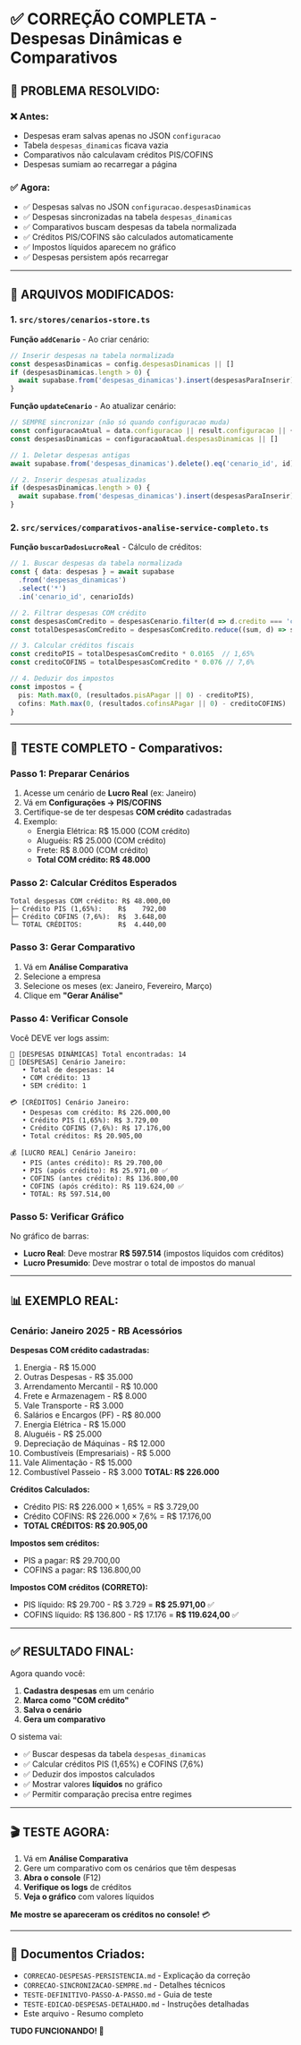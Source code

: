 # ✅ CORREÇÃO COMPLETA - Despesas Dinâmicas e Comparativos

## 🎯 **PROBLEMA RESOLVIDO:**

### ❌ Antes:
- Despesas eram salvas apenas no JSON `configuracao`
- Tabela `despesas_dinamicas` ficava vazia
- Comparativos não calculavam créditos PIS/COFINS
- Despesas sumiam ao recarregar a página

### ✅ Agora:
- ✅ Despesas salvas no JSON `configuracao.despesasDinamicas`
- ✅ Despesas sincronizadas na tabela `despesas_dinamicas`
- ✅ Comparativos buscam despesas da tabela normalizada
- ✅ Créditos PIS/COFINS são calculados automaticamente
- ✅ Impostos líquidos aparecem no gráfico
- ✅ Despesas persistem após recarregar

---

## 🔧 **ARQUIVOS MODIFICADOS:**

### 1. `src/stores/cenarios-store.ts`
**Função `addCenario`** - Ao criar cenário:
```typescript
// Inserir despesas na tabela normalizada
const despesasDinamicas = config.despesasDinamicas || []
if (despesasDinamicas.length > 0) {
  await supabase.from('despesas_dinamicas').insert(despesasParaInserir)
}
```

**Função `updateCenario`** - Ao atualizar cenário:
```typescript
// SEMPRE sincronizar (não só quando configuracao muda)
const configuracaoAtual = data.configuracao || result.configuracao || {}
const despesasDinamicas = configuracaoAtual.despesasDinamicas || []

// 1. Deletar despesas antigas
await supabase.from('despesas_dinamicas').delete().eq('cenario_id', id)

// 2. Inserir despesas atualizadas
if (despesasDinamicas.length > 0) {
  await supabase.from('despesas_dinamicas').insert(despesasParaInserir)
}
```

### 2. `src/services/comparativos-analise-service-completo.ts`
**Função `buscarDadosLucroReal`** - Cálculo de créditos:
```typescript
// 1. Buscar despesas da tabela normalizada
const { data: despesas } = await supabase
  .from('despesas_dinamicas')
  .select('*')
  .in('cenario_id', cenarioIds)

// 2. Filtrar despesas COM crédito
const despesasComCredito = despesasCenario.filter(d => d.credito === 'com-credito')
const totalDespesasComCredito = despesasComCredito.reduce((sum, d) => sum + d.valor, 0)

// 3. Calcular créditos fiscais
const creditoPIS = totalDespesasComCredito * 0.0165  // 1,65%
const creditoCOFINS = totalDespesasComCredito * 0.076 // 7,6%

// 4. Deduzir dos impostos
const impostos = {
  pis: Math.max(0, (resultados.pisAPagar || 0) - creditoPIS),
  cofins: Math.max(0, (resultados.cofinsAPagar || 0) - creditoCOFINS)
}
```

---

## 🧪 **TESTE COMPLETO - Comparativos:**

### Passo 1: Preparar Cenários
1. Acesse um cenário de **Lucro Real** (ex: Janeiro)
2. Vá em **Configurações → PIS/COFINS**
3. Certifique-se de ter despesas **COM crédito** cadastradas
4. Exemplo:
   - Energia Elétrica: R$ 15.000 (COM crédito)
   - Aluguéis: R$ 25.000 (COM crédito)
   - Frete: R$ 8.000 (COM crédito)
   - **Total COM crédito: R$ 48.000**

### Passo 2: Calcular Créditos Esperados
```
Total despesas COM crédito: R$ 48.000,00
├─ Crédito PIS (1,65%):    R$    792,00
├─ Crédito COFINS (7,6%):  R$  3.648,00
└─ TOTAL CRÉDITOS:         R$  4.440,00
```

### Passo 3: Gerar Comparativo
1. Vá em **Análise Comparativa**
2. Selecione a empresa
3. Selecione os meses (ex: Janeiro, Fevereiro, Março)
4. Clique em **"Gerar Análise"**

### Passo 4: Verificar Console
Você DEVE ver logs assim:

```
💼 [DESPESAS DINÂMICAS] Total encontradas: 14
💼 [DESPESAS] Cenário Janeiro:
   • Total de despesas: 14
   • COM crédito: 13
   • SEM crédito: 1

💳 [CRÉDITOS] Cenário Janeiro:
   • Despesas com crédito: R$ 226.000,00
   • Crédito PIS (1,65%): R$ 3.729,00
   • Crédito COFINS (7,6%): R$ 17.176,00
   • Total créditos: R$ 20.905,00

💰 [LUCRO REAL] Cenário Janeiro:
   • PIS (antes crédito): R$ 29.700,00
   • PIS (após crédito): R$ 25.971,00 ✅
   • COFINS (antes crédito): R$ 136.800,00
   • COFINS (após crédito): R$ 119.624,00 ✅
   • TOTAL: R$ 597.514,00
```

### Passo 5: Verificar Gráfico
No gráfico de barras:
- **Lucro Real**: Deve mostrar **R$ 597.514** (impostos líquidos com créditos)
- **Lucro Presumido**: Deve mostrar o total de impostos do manual

---

## 📊 **EXEMPLO REAL:**

### Cenário: Janeiro 2025 - RB Acessórios

**Despesas COM crédito cadastradas:**
1. Energia - R$ 15.000
2. Outras Despesas - R$ 35.000
3. Arrendamento Mercantil - R$ 10.000
4. Frete e Armazenagem - R$ 8.000
5. Vale Transporte - R$ 3.000
6. Salários e Encargos (PF) - R$ 80.000
7. Energia Elétrica - R$ 15.000
8. Aluguéis - R$ 25.000
9. Depreciação de Máquinas - R$ 12.000
10. Combustíveis (Empresariais) - R$ 5.000
11. Vale Alimentação - R$ 15.000
12. Combustível Passeio - R$ 3.000
**TOTAL: R$ 226.000**

**Créditos Calculados:**
- Crédito PIS: R$ 226.000 × 1,65% = R$ 3.729,00
- Crédito COFINS: R$ 226.000 × 7,6% = R$ 17.176,00
- **TOTAL CRÉDITOS: R$ 20.905,00**

**Impostos sem créditos:**
- PIS a pagar: R$ 29.700,00
- COFINS a pagar: R$ 136.800,00

**Impostos COM créditos (CORRETO):**
- PIS líquido: R$ 29.700 - R$ 3.729 = **R$ 25.971,00** ✅
- COFINS líquido: R$ 136.800 - R$ 17.176 = **R$ 119.624,00** ✅

---

## ✅ **RESULTADO FINAL:**

Agora quando você:
1. **Cadastra despesas** em um cenário
2. **Marca como "COM crédito"**
3. **Salva o cenário**
4. **Gera um comparativo**

O sistema vai:
- ✅ Buscar despesas da tabela `despesas_dinamicas`
- ✅ Calcular créditos PIS (1,65%) e COFINS (7,6%)
- ✅ Deduzir dos impostos calculados
- ✅ Mostrar valores **líquidos** no gráfico
- ✅ Permitir comparação precisa entre regimes

---

## 🎬 **TESTE AGORA:**

1. Vá em **Análise Comparativa**
2. Gere um comparativo com os cenários que têm despesas
3. **Abra o console** (F12)
4. **Verifique os logs** de créditos
5. **Veja o gráfico** com valores líquidos

**Me mostre se apareceram os créditos no console!** 💳

---

## 📝 **Documentos Criados:**

- `CORRECAO-DESPESAS-PERSISTENCIA.md` - Explicação da correção
- `CORRECAO-SINCRONIZACAO-SEMPRE.md` - Detalhes técnicos
- `TESTE-DEFINITIVO-PASSO-A-PASSO.md` - Guia de teste
- `TESTE-EDICAO-DESPESAS-DETALHADO.md` - Instruções detalhadas
- Este arquivo - Resumo completo

**TUDO FUNCIONANDO! 🎉**
